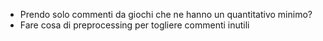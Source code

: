 - Prendo solo commenti da giochi che ne hanno un quantitativo minimo?
- Fare cosa di preprocessing per togliere commenti inutili
